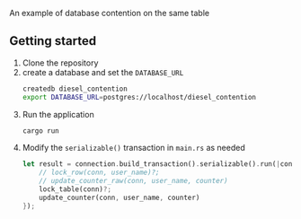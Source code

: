 An example of database contention on the same table

## Getting started
1. Clone the repository
2. create a database and set the `DATABASE_URL`
    ```bash
    createdb diesel_contention
    export DATABASE_URL=postgres://localhost/diesel_contention
    ```
3. Run the application
    ```bash
    cargo run
    ```
4. Modify the `serializable()` transaction in `main.rs` as needed
    ```rust
    let result = connection.build_transaction().serializable().run(|conn| {
        // lock_row(conn, user_name)?;
        // update_counter_raw(conn, user_name, counter)
        lock_table(conn)?;
        update_counter(conn, user_name, counter)
    });
    ```